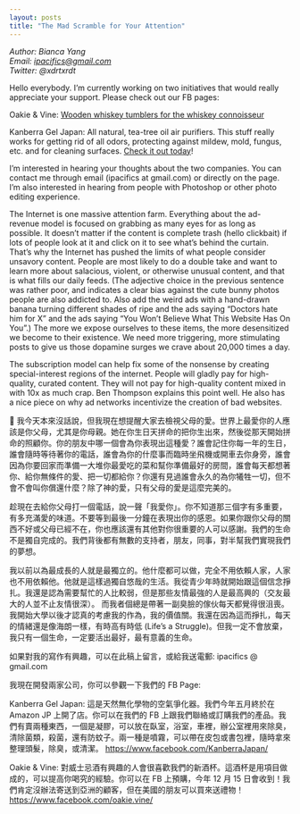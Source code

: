 ```yaml
---
layout: posts
title: "The Mad Scramble for Your Attention"
---
```

*Author: Bianca Yang*<br>
*Email: ipacifics@gmail.com*<br>
*Twitter: @xdrtxrdt*<br>

Hello everybody. I’m currently working on two initiatives that would really appreciate your support. Please check out our FB pages: 

Oakie & Vine: 
[Wooden whiskey tumblers for the whiskey connoisseur](https://www.facebook.com/oakie.vine/)

Kanberra Gel Japan:
All natural, tea-tree oil air purifiers. This stuff really works for getting rid of all odors, protecting against mildew, mold, fungus, etc. and for cleaning surfaces. [Check it out today](https://www.facebook.com/KanberraJapan/)!

I’m interested in hearing your thoughts about the two companies. You can contact me through email (ipacifics at gmail.com) or directly on the page. I’m also interested in hearing from people with Photoshop or other photo editing experience. 



The Internet is one massive attention farm. Everything about the ad-revenue model is focused on grabbing as many eyes for as long as possible. It doesn’t matter if the content is complete trash (hello clickbait) if lots of people look at it and click on it to see what’s behind the curtain. That’s why the Internet has pushed the limits of what people consider unsavory content. People are most likely to do a double take and want to learn more about salacious, violent, or otherwise unusual content, and that is what fills our daily feeds. (The adjective choice in the previous sentence was rather poor, and indicates a clear bias against the cute bunny photos people are also addicted to. Also add the weird ads with a hand-drawn banana turning different shades of ripe and the ads saying “Doctors hate him for X” and the ads saying “You Won’t Believe What This Website Has On You”.) The more we expose ourselves to these items, the more desensitized we become to their existence. We need more triggering, more stimulating posts to give us those dopamine surges we crave about 20,000 times a day. 

The subscription model can help fix some of the nonsense by creating special-interest regions of the internet. People will gladly pay for high-quality, curated content. They will not pay for high-quality content mixed in with 10x as much crap. Ben Thompson explains this point well. He also has a nice piece on why ad networks incentivize the creation of bad websites. 




我今天本來沒話說，但我現在想提醒大家去檢視父母的愛。世界上最愛你的人應該是你父母，尤其是你母親。她在你生日天拼命的把你生出來，然後從那天開始拼命的照顧你。你的朋友中哪一個會為你表現出這種愛？誰會記住你每一年的生日，誰會隨時等待著你的電話，誰會為你的什麼事而臨時坐飛機或開車去你身旁，誰會因為你要回家而準備一大堆你最愛吃的菜和幫你準備最好的房間，誰會每天都想著你、給你無條件的愛、把一切都給你？你還有見過誰會永久的為你犧牲一切，但不會不會叫你償還什麼？除了神的愛，只有父母的愛是這麼完美的。

趁現在去給你父母打一個電話，說一聲「我愛你」。你不知道那三個字有多重要，有多充滿愛的味道。不要等到最後一分鐘在表現出你的感恩。如果你跟你父母的關西不好或父母已經不在，你也應該還有其他對你很重要的人可以感謝。我們的生命不是獨自完成的。我們背後都有無數的支持者，朋友，同事，對半幫我們實現我們的夢想。

我以前以為最成長的人就是最獨立的。他什麼都可以做，完全不用依賴人家，人家也不用依賴他。他就是這樣過獨自悠哉的生活。我從青少年時就開始跟這個信念掙扎。我還是認為需要幫忙的人比較弱，但是那些友情最強的人是最高興的（交友最大的人並不止友情很深）。 而我者個總是帶著一副臭臉的傢伙每天都覺得很沮喪。我開始大學以後才認真的考慮我的作為，我的價值關。我還在因為這而掙扎，每天的情緒還是像海朗一樣，有時高有時低 (Life’s a Struggle)。但我一定不會放棄，我只有一個生命，一定要活出最好，最有意義的生命。


如果對我的寫作有興趣，可以在此稿上留言，或給我送電郵: ipacifics @ gmail.com


我現在開發兩家公司，你可以參觀一下我們的 FB Page: 

Kanberra Gel Japan:
這是天然無化學物的空氣爭化器。我們今年五月終於在 Amazon JP 上開了店。你可以在我們的 FB 上跟我們聯絡或訂購我們的產品。我們有賣兩種東西，一個是凝膠，可以放在臥室，浴室，車裡，辦公室裡用來除臭，清除菌類，殺菌，還有防蚊子。兩一種是噴霧，可以帶在皮包或書包裡，隨時拿來整理頭髮，除臭，或清潔。
https://www.facebook.com/KanberraJapan/


Oakie & Vine: 
對威士忌酒有興趣的人會很喜歡我們的新酒杯。這酒杯是用項目做成的，可以提高你喝究的經驗。你可以在 FB 上預購，今年 12 月 15 日會收到！我們肯定沒辦法寄送到亞洲的顧客，但在美國的朋友可以買來送禮物！
https://www.facebook.com/oakie.vine/




